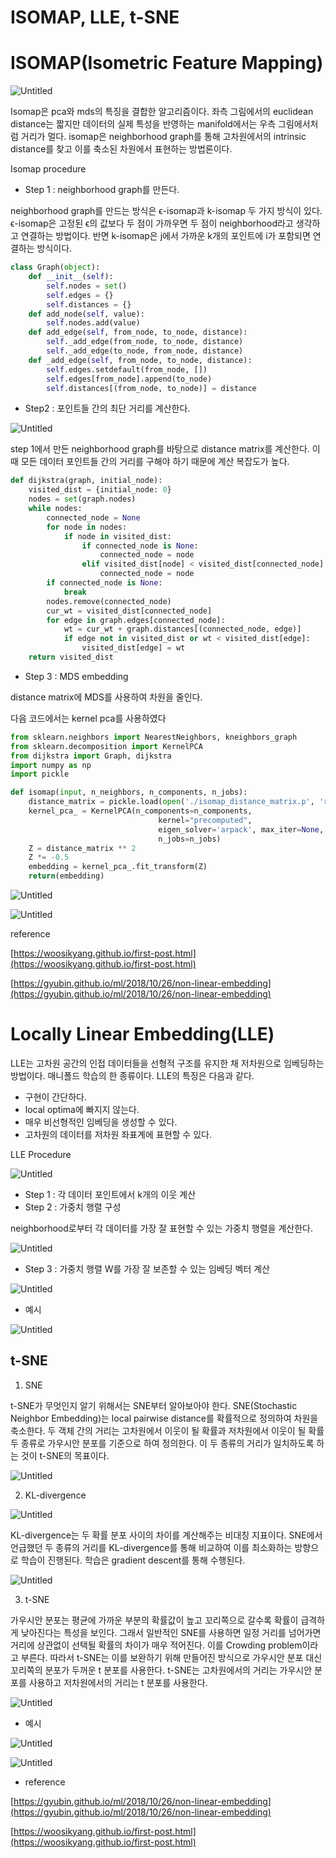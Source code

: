 # ****ISOMAP, LLE, t-SNE****

# ISOMAP(Isometric Feature Mapping)

![Untitled](https://s3-us-west-2.amazonaws.com/secure.notion-static.com/dfd837a9-72d7-45ec-a1bd-239fe655e63b/Untitled.png)

Isomap은 pca와 mds의 특징을 결합한 알고리즘이다. 좌측 그림에서의 euclidean distance는 짧지만 데이터의 실제 특성을 반영하는 manifold에서는 우측 그림에서처럼 거리가 멀다. isomap은 neighborhood graph를 통해 고차원에서의 intrinsic distance를 찾고 이를 축소된 차원에서 표현하는 방법론이다.

Isomap procedure

- Step 1 : neighborhood graph를 만든다.

neighborhood graph를 만드는 방식은 ϵ-isomap과 k-isomap 두 가지 방식이 있다. ϵ-isomap은 고정된 ϵ의 값보다 두 점이 가까우면 두 점이 neighborhood라고 생각하고 연결하는 방법이다. 반면 k-isomap은 j에서 가까운 k개의 포인트에 i가 포함되면 연결하는 방식이다.

```python
class Graph(object):
    def __init__(self):
        self.nodes = set()
        self.edges = {}
        self.distances = {}
    def add_node(self, value):
        self.nodes.add(value)
    def add_edge(self, from_node, to_node, distance):
        self._add_edge(from_node, to_node, distance)
        self._add_edge(to_node, from_node, distance)
    def _add_edge(self, from_node, to_node, distance):
        self.edges.setdefault(from_node, [])
        self.edges[from_node].append(to_node)
        self.distances[(from_node, to_node)] = distance
```

- Step2 : 포인트들 간의 최단 거리를 계산한다.

![Untitled](https://s3-us-west-2.amazonaws.com/secure.notion-static.com/570b74c8-7a14-48af-8858-30ae9f091502/Untitled.png)

step 1에서 만든 neighborhood graph를 바탕으로 distance matrix를 계산한다. 이때 모든 데이터 포인트들 간의 거리를 구해야 하기 때문에 계산 복잡도가 높다.

```python
def dijkstra(graph, initial_node):
    visited_dist = {initial_node: 0}
    nodes = set(graph.nodes)
    while nodes:
        connected_node = None
        for node in nodes:
            if node in visited_dist:
                if connected_node is None:
                    connected_node = node
                elif visited_dist[node] < visited_dist[connected_node]:
                    connected_node = node
        if connected_node is None:
            break
        nodes.remove(connected_node)
        cur_wt = visited_dist[connected_node]
        for edge in graph.edges[connected_node]:
            wt = cur_wt + graph.distances[(connected_node, edge)]
            if edge not in visited_dist or wt < visited_dist[edge]:
                visited_dist[edge] = wt
    return visited_dist
```

- Step 3 : MDS embedding

distance matrix에 MDS를 사용하여 차원을 줄인다. 

다음 코드에서는 kernel pca를 사용하였다

```python
from sklearn.neighbors import NearestNeighbors, kneighbors_graph
from sklearn.decomposition import KernelPCA
from dijkstra import Graph, dijkstra
import numpy as np
import pickle

def isomap(input, n_neighbors, n_components, n_jobs):
    distance_matrix = pickle.load(open('./isomap_distance_matrix.p', 'rb'))
    kernel_pca_ = KernelPCA(n_components=n_components,
                                 kernel="precomputed",
                                 eigen_solver='arpack', max_iter=None,
                                 n_jobs=n_jobs)
    Z = distance_matrix ** 2
    Z *= -0.5
    embedding = kernel_pca_.fit_transform(Z)
    return(embedding)
```

![Untitled](https://s3-us-west-2.amazonaws.com/secure.notion-static.com/76dd1121-06d3-45a0-9931-37fdce65ed66/Untitled.png)

![Untitled](https://s3-us-west-2.amazonaws.com/secure.notion-static.com/1ea8b2d0-cd3a-43ff-a7d0-4a072650e695/Untitled.png)

reference

[https://woosikyang.github.io/first-post.html](https://woosikyang.github.io/first-post.html)

[https://gyubin.github.io/ml/2018/10/26/non-linear-embedding](https://gyubin.github.io/ml/2018/10/26/non-linear-embedding)

# Locally Linear Embedding(LLE)

LLE는 고차원 공간의 인접 데이터들을 선형적 구조를 유지한 채 저차원으로 임베딩하는 방법이다. 매니폴드 학습의 한 종류이다. LLE의 특징은 다음과 같다.

- 구현이 간단하다.
- local optima에 빠지지 않는다.
- 매우 비선형적인 임베딩을 생성할 수 있다.
- 고차원의 데이터를 저차원 좌표계에 표현할 수 있다.

LLE Procedure

![Untitled](https://s3-us-west-2.amazonaws.com/secure.notion-static.com/d9ea5738-248d-430c-a16a-b48fb5d0d0ea/Untitled.png)

- Step 1 : 각 데이터 포인트에서 k개의 이웃 계산
- Step 2 : 가중치 행렬 구성

neighborhood로부터 각 데이터를 가장 잘 표현할 수 있는 가중치 행렬을 계산한다.

![Untitled](https://s3-us-west-2.amazonaws.com/secure.notion-static.com/03d823b2-b13f-4356-9b3c-dd8ba44d3018/Untitled.png)

- Step 3 : 가중치 행렬 W를 가장 잘 보존할 수 있는 임베딩 벡터 계산

![Untitled](https://s3-us-west-2.amazonaws.com/secure.notion-static.com/8e3a633b-c792-4f51-a6e7-23f4cfa85b85/Untitled.png)

- 예시

![Untitled](https://s3-us-west-2.amazonaws.com/secure.notion-static.com/50f220e2-db46-4551-8a7c-7014abbbe72c/Untitled.png)

## t-SNE

1) SNE

t-SNE가 무엇인지 알기 위해서는 SNE부터 알아보아야 한다. SNE(Stochastic Neighbor Embedding)는 local pairwise distance를 확률적으로 정의하여 차원을 축소한다. 두 객체 간의 거리는 고차원에서 이웃이 될 확률과 저차원에서 이웃이 될 확률 두 종류로 가우시안 분포를 기준으로 하여 정의한다. 이 두 종류의 거리가 일치하도록 하는 것이 t-SNE의 목표이다. 

![Untitled](https://s3-us-west-2.amazonaws.com/secure.notion-static.com/9c36d98f-dead-4054-8cd1-e7a0a6b22260/Untitled.png)

2) KL-divergence

![Untitled](https://s3-us-west-2.amazonaws.com/secure.notion-static.com/67569b36-fb1a-4a34-9e5b-8f63ae713ba7/Untitled.png)

KL-divergence는 두 확률 분포 사이의 차이를 계산해주는 비대칭 지표이다. SNE에서 언급했던 두 종류의 거리를 KL-divergence를 통해 비교하여 이를 최소화하는 방향으로 학습이 진행된다. 학습은 gradient descent를 통해 수행된다.

![Untitled](https://s3-us-west-2.amazonaws.com/secure.notion-static.com/52366ecb-8c8b-4e49-8d6c-f646d51dc28e/Untitled.png)

3) t-SNE

가우시안 분포는 평균에 가까운 부분의 확률값이 높고 꼬리쪽으로 갈수록 확률이 급격하게 낮아진다는 특성을 보인다. 그래서 일반적인 SNE를 사용하면 일정 거리를 넘어가면 거리에 상관없이 선택될 확률의 차이가 매우 적어진다. 이를 Crowding problem이라고 부른다. 따라서 t-SNE는 이를 보완하기 위해 만들어진 방식으로 가우시안 분포 대신 꼬리쪽의 분포가 두꺼운 t 분포를 사용한다. t-SNE는 고차원에서의 거리는 가우시안 분포를 사용하고 저차원에서의 거리는 t 분포를 사용한다. 

![Untitled](https://s3-us-west-2.amazonaws.com/secure.notion-static.com/b9cd99ca-eec4-42bf-9ed4-335b255de70c/Untitled.png)

- 예시

![Untitled](https://s3-us-west-2.amazonaws.com/secure.notion-static.com/e5792872-ceef-400a-ae93-78a36dca193d/Untitled.png)

![Untitled](https://s3-us-west-2.amazonaws.com/secure.notion-static.com/78fc862c-1d25-4c2f-a8fc-149d49b54493/Untitled.png)

- reference

[https://gyubin.github.io/ml/2018/10/26/non-linear-embedding](https://gyubin.github.io/ml/2018/10/26/non-linear-embedding)

[https://woosikyang.github.io/first-post.html](https://woosikyang.github.io/first-post.html)
